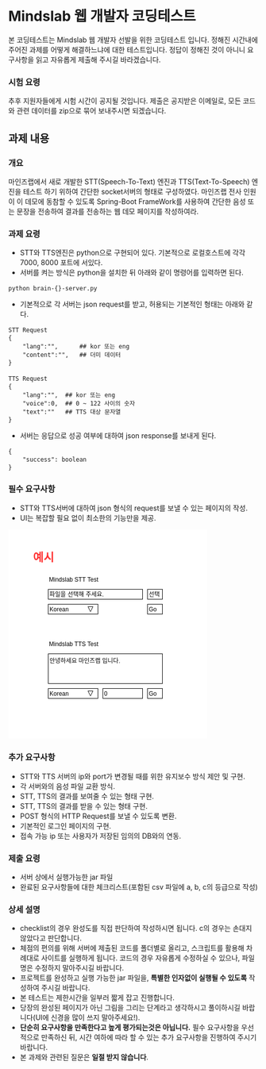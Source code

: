 # Mindslab 웹 개발자 코딩테스트

본 코딩테스트는 Mindslab 웹 개발자 선발을 위한 코딩테스트 입니다. 정해진 시간내에 주어진 과제를 어떻게 해결하느냐에 대한 테스트입니다. 정답이 정해진 것이 아니니 요구사항을 읽고 자유롭게 제출해 주시길 바라겠습니다.

### 시험 요령

추후 지원자들에게 시험 시간이 공지될 것입니다. 제출은 공지받은 이메일로, 모든 코드와 관련 데이터를 zip으로 묶어 보내주시면 되겠습니다.

## 과제 내용

### 개요

마인즈랩에서 새로 개발한 STT(Speech-To-Text) 엔진과 TTS(Text-To-Speech) 엔진을 테스트 하기 위하여 간단한 socket서버의 형태로 구성하였다. 마인즈랩 전사 인원이 이 데모에 동참할 수 있도록 Spring-Boot FrameWork를 사용하여 간단한 음성 또는 문장을 전송하여 결과를 전송하는 웹 데모 페이지를 작성하여라.

### 과제 요령

- STT와 TTS엔진은 python으로 구현되어 있다. 기본적으로 로컬호스트에 각각 7000, 8000 포트에 서있다.
- 서버를 켜는 방식은 python을 설치한 뒤 아래와 같이 명령어를 입력하면 된다.

```
python brain-{}-server.py
```

- 기본적으로 각 서버는 json request를 받고, 허용되는 기본적인 형태는 아래와 같다.

```
STT Request
{
    "lang":"",      ## kor 또는 eng
    "content":"",   ## 더미 데이터
}

TTS Request
{
    "lang":"",  ## kor 또는 eng
    "voice":0,  ## 0 ~ 122 사이의 숫자
    "text":""   ## TTS 대상 문자열
}
```

- 서버는 응답으로 성공 여부에 대하여 json response를 보내게 된다.

```
{
    "success": boolean
}
```

### 필수 요구사항

- STT와 TTS서버에 대하여 json 형식의 request를 보낼 수 있는 페이지의 작성.
- UI는 복잡할 필요 없이 최소한의 기능만을 제공.

![alt text](mindslab-web-project.png)

### 추가 요구사항

- STT와 TTS 서버의 ip와 port가 변경될 때를 위한 유지보수 방식 제안 및 구현.
- 각 서버와의 음성 파일 교환 방식.
- STT, TTS의 결과를 보여줄 수 있는 형태 구현.
- STT, TTS의 결과를 받을 수 있는 형태 구현.
- POST 형식의 HTTP Request를 보낼 수 있도록 변환.
- 기본적인 로그인 페이지의 구현.
- 접속 가능 ip 또는 사용자가 저장된 임의의 DB와의 연동.

### 제출 요령

- 서버 상에서 실행가능한 jar 파일
- 완료된 요구사항들에 대한 체크리스트(포함된 csv 파일에 a, b, c의 등급으로 작성)

### 상세 설명

- checklist의 경우 완성도를 직접 판단하여 작성하시면 됩니다. c의 경우는 손대지 않았다고 판단합니다.
- 체점의 편의를 위해 서버에 제출된 코드를 폴더별로 올리고, 스크립트를 활용해 차례대로 사이트를 실행하게 됩니다. 코드의 경우 자유롭게 수정하실 수 있으나, 파일명은 수정하지 말아주시길 바랍니다.
- 프로젝트를 완성하고 실행 가능한 jar 파일을, **특별한 인자없이 실행될 수 있도록** 작성하여 주시길 바랍니다.
- 본 테스트는 제한시간을 일부러 짧게 잡고 진행합니다.
- 당장의 완성된 페이지가 아닌 그림을 그리는 단계라고 생각하시고 풀이하시길 바랍니다(UI에 신경을 많이 쓰지 말아주세요!).
- **단순히 요구사항을 만족한다고 높게 평가되는것은 아닙니다.** 필수 요구사항을 우선적으로 만족하신 뒤, 시간 여하에 따라 할 수 있는 추가 요구사항을 진행하여 주시기 바랍니다.
- 본 과제와 관련된 질문은 **일절 받지 않습니다**.
